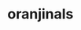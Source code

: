 # oranjinals


<div>
<a height="80px" width="300px" frameborder="0"  href="https://livecounts.io/embed/twitter-live-follower-counter/oranjinals" style="border: 0; width:300px; height:80px;" ></a>
</div>
